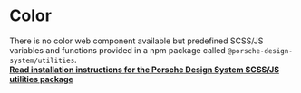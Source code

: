 # Color

There is no color web component available but predefined SCSS/JS variables and functions provided in a npm package called `@porsche-design-system/utilities`.  
**[Read installation instructions for the Porsche Design System SCSS/JS utilities package](/utilities/introduction)**
